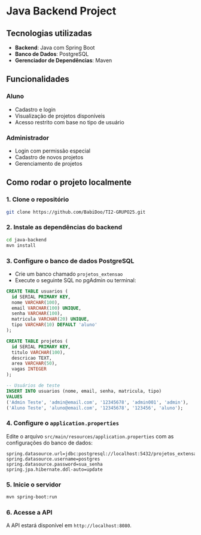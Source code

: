 # Java Backend Project

## Tecnologias utilizadas

- **Backend**: Java com Spring Boot
- **Banco de Dados**: PostgreSQL
- **Gerenciador de Dependências**: Maven

## Funcionalidades

### Aluno
- Cadastro e login
- Visualização de projetos disponíveis
- Acesso restrito com base no tipo de usuário

### Administrador
- Login com permissão especial
- Cadastro de novos projetos
- Gerenciamento de projetos

## Como rodar o projeto localmente

### 1. Clone o repositório

```bash
git clone https://github.com/BabiDoo/TI2-GRUPO25.git
```

### 2. Instale as dependências do backend

```bash
cd java-backend
mvn install
```

### 3. Configure o banco de dados PostgreSQL

- Crie um banco chamado `projetos_extensao`
- Execute o seguinte SQL no pgAdmin ou terminal:

```sql
CREATE TABLE usuarios (
  id SERIAL PRIMARY KEY,
  nome VARCHAR(100),
  email VARCHAR(100) UNIQUE,
  senha VARCHAR(100),
  matricula VARCHAR(20) UNIQUE,
  tipo VARCHAR(10) DEFAULT 'aluno'
);

CREATE TABLE projetos (
  id SERIAL PRIMARY KEY,
  titulo VARCHAR(100),
  descricao TEXT,
  area VARCHAR(50),
  vagas INTEGER
);

-- Usuários de teste
INSERT INTO usuarios (nome, email, senha, matricula, tipo)
VALUES 
('Admin Teste', 'admin@email.com', '12345678', 'admin001', 'admin'),
('Aluno Teste', 'aluno@email.com', '12345678', '123456', 'aluno');
```

### 4. Configure o `application.properties`

Edite o arquivo `src/main/resources/application.properties` com as configurações do banco de dados:

```properties
spring.datasource.url=jdbc:postgresql://localhost:5432/projetos_extensao
spring.datasource.username=postgres
spring.datasource.password=sua_senha
spring.jpa.hibernate.ddl-auto=update
```

### 5. Inicie o servidor

```bash
mvn spring-boot:run
```

### 6. Acesse a API

A API estará disponível em `http://localhost:8080`.